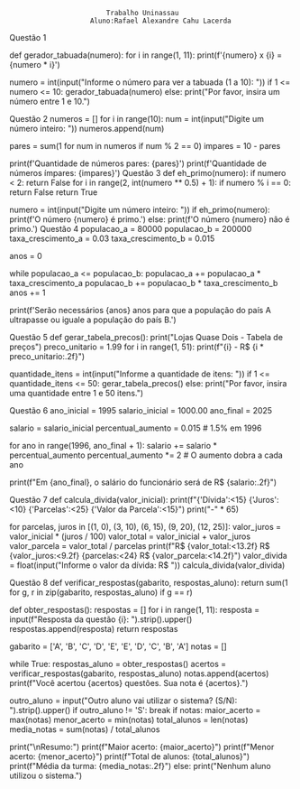                             Trabalho Uninassau
                        Aluno:Rafael Alexandre Cahu Lacerda 



Questão 1

def gerador_tabuada(numero): for i in range(1, 11): print(f'{numero} x {i} = {numero * i}')

numero = int(input("Informe o número para ver a tabuada (1 a 10): ")) if 1 <= numero <= 10: gerador_tabuada(numero) else: print("Por favor, insira um número entre 1 e 10.") 

Questão 2 numeros = [] for i in range(10): num = int(input("Digite um número inteiro: ")) numeros.append(num)

pares = sum(1 for num in numeros if num % 2 == 0) impares = 10 - pares

print(f'Quantidade de números pares: {pares}') print(f'Quantidade de números ímpares: {impares}') Questão 3 def eh_primo(numero): if numero < 2: return False for i in range(2, int(numero ** 0.5) + 1): if numero % i == 0: return False return True

numero = int(input("Digite um número inteiro: ")) if eh_primo(numero): print(f'O número {numero} é primo.') else: print(f'O número {numero} não é primo.') Questão 4 populacao_a = 80000 populacao_b = 200000 taxa_crescimento_a = 0.03 taxa_crescimento_b = 0.015

anos = 0

while populacao_a <= populacao_b: populacao_a += populacao_a * taxa_crescimento_a populacao_b += populacao_b * taxa_crescimento_b anos += 1

print(f'Serão necessários {anos} anos para que a população do país A ultrapasse ou iguale a população do país B.') 

Questão 5 def gerar_tabela_precos(): print("Lojas Quase Dois - Tabela de preços") preco_unitario = 1.99 for i in range(1, 51): print(f"{i} - R$ {i * preco_unitario:.2f}")

quantidade_itens = int(input("Informe a quantidade de itens: ")) if 1 <= quantidade_itens <= 50: gerar_tabela_precos() else: print("Por favor, insira uma quantidade entre 1 e 50 itens.") 

Questão 6 ano_inicial = 1995 salario_inicial = 1000.00 ano_final = 2025

salario = salario_inicial percentual_aumento = 0.015 # 1.5% em 1996

for ano in range(1996, ano_final + 1): salario += salario * percentual_aumento percentual_aumento *= 2 # O aumento dobra a cada ano

print(f"Em {ano_final}, o salário do funcionário será de R$ {salario:.2f}") 

Questão 7 def calcula_divida(valor_inicial): print(f"{'Dívida':<15} {'Juros':<10} {'Parcelas':<25} {'Valor da Parcela':<15}") print("-" * 65)

for parcelas, juros in [(1, 0), (3, 10), (6, 15), (9, 20), (12, 25)]:
    valor_juros = valor_inicial * (juros / 100)
    valor_total = valor_inicial + valor_juros
    valor_parcela = valor_total / parcelas
    print(f"R$ {valor_total:<13.2f} R$ {valor_juros:<9.2f} {parcelas:<24} R$ {valor_parcela:<14.2f}")
valor_divida = float(input("Informe o valor da dívida: R$ ")) calcula_divida(valor_divida) 


Questão 8 def verificar_respostas(gabarito, respostas_aluno): return sum(1 for g, r in zip(gabarito, respostas_aluno) if g == r)

def obter_respostas(): respostas = [] for i in range(1, 11): resposta = input(f"Resposta da questão {i}: ").strip().upper() respostas.append(resposta) return respostas

gabarito = ['A', 'B', 'C', 'D', 'E', 'E', 'D', 'C', 'B', 'A'] notas = []

while True: respostas_aluno = obter_respostas() acertos = verificar_respostas(gabarito, respostas_aluno) notas.append(acertos) print(f"Você acertou {acertos} questões. Sua nota é {acertos}.")

outro_aluno = input("Outro aluno vai utilizar o sistema? (S/N): ").strip().upper()
if outro_aluno != 'S':
    break
if notas: maior_acerto = max(notas) menor_acerto = min(notas) total_alunos = len(notas) media_notas = sum(notas) / total_alunos

print("\nResumo:")
print(f"Maior acerto: {maior_acerto}")
print(f"Menor acerto: {menor_acerto}")
print(f"Total de alunos: {total_alunos}")
print(f"Média da turma: {media_notas:.2f}")
else: print("Nenhum aluno utilizou o sistema.")